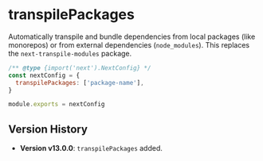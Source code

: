# transpilePackages

Automatically transpile and bundle dependencies from local packages (like monorepos) or from external dependencies (`node_modules`). This replaces the `next-transpile-modules` package.

```js
/** @type {import('next').NextConfig} */
const nextConfig = {
  transpilePackages: ['package-name'],
}

module.exports = nextConfig
```

## Version History

- **Version v13.0.0**: `transpilePackages` added.